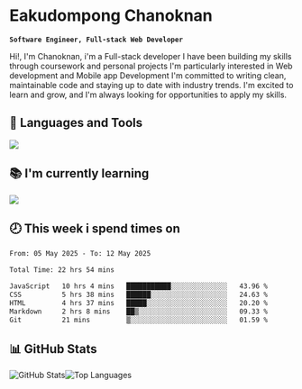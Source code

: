 # Eakudompong Chanoknan

**`Software Engineer, Full-stack Web Developer`**

<p>Hi!, I'm Chanoknan, i'm a Full-stack developer I have been building my skills
through coursework and personal projects I'm particularly interested in Web development
and Mobile app Development I'm committed to writing clean, maintainable
code and staying up to date with industry trends. I'm excited to learn
and grow, and I'm always looking for opportunities to apply my skills.</p>

## 🔧 Languages and Tools

  <a href="https://skillicons.dev">
    <img src="https://skillicons.dev/icons?i=typescript,javascript,html,css,php,java,python,laravel,nodejs,mongodb,react,nextjs,tailwind,mysql,planetscale,postgres,firebase&perline=9" />
  </a>
  
## 📚 I'm currently learning
  <a href="https://skillicons.dev">
    <img src="https://skillicons.dev/icons?i=go,rust,kotlin,androidstudio,graphql,docker,kubernetes,gcp,aws" />
  </a>

## 🕗 This week i spend times on

<!--START_SECTION:waka-->

```txt
From: 05 May 2025 - To: 12 May 2025

Total Time: 22 hrs 54 mins

JavaScript   10 hrs 4 mins   ███████████░░░░░░░░░░░░░░   43.96 %
CSS          5 hrs 38 mins   ██████░░░░░░░░░░░░░░░░░░░   24.63 %
HTML         4 hrs 37 mins   █████░░░░░░░░░░░░░░░░░░░░   20.20 %
Markdown     2 hrs 8 mins    ██▒░░░░░░░░░░░░░░░░░░░░░░   09.33 %
Git          21 mins         ▒░░░░░░░░░░░░░░░░░░░░░░░░   01.59 %
```

<!--END_SECTION:waka-->

## 📊 GitHub Stats

<p style="display: flex">
  <img alt="GitHub Stats" src="https://github-readme-stats.vercel.app/api?username=EC-9624&show_icons=true&theme=gruvbox&count_private=true"/>
  <img alt="Top Languages" src="https://github-readme-stats.vercel.app/api/top-langs/?username=EC-9624&layout=compact&theme=gruvbox" />  
</p>
